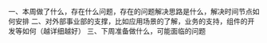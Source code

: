 一、本周做了什么，存在什么问题，存在的问题解决思路是什么，解决时间节点如何安排 
二、对外部事业部的支撑，比如应用场景的了解，业务的支持，组件的开发等如何（越详细越好） 
三、下周准备做什么，可能面临的问题 
